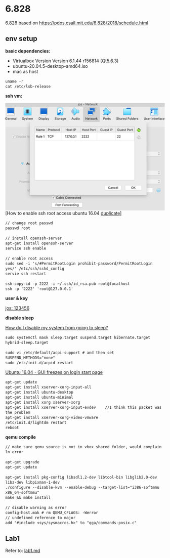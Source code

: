 

# 6.828

6.828 based on https://pdos.csail.mit.edu/6.828/2018/schedule.html



## env setup

**basic dependencies:**

- Virtualbox Version Version 6.1.44 r156814 (Qt5.6.3)
- ubuntu-20.04.5-desktop-amd64.iso
- mac as host

```
uname -r
cat /etc/lsb-release
```



**ssh vm:**

<img src="./raw/ssh_port.jpeg?raw=true" alt="ssh_port" style="zoom:50%;float: left" />

[How to enable ssh root access ubuntu 16.04 [duplicate\]](https://askubuntu.com/questions/951581/how-to-enable-ssh-root-access-ubuntu-16-04)

```
// change root passwd
passwd root

// install openssh-server
apt-get install openssh-server
service ssh enable

// enable root access
sudo sed -i 's/#PermitRootLogin prohibit-password/PermitRootLogin yes/' /etc/ssh/sshd_config
servie ssh restart

ssh-copy-id -p 2222 -i ~/.ssh/id_rsa.pub root@localhost
ssh -p '2222' 'root@127.0.0.1'
```



**user & key**

<u>jos: 123456</u>



**disable sleep**

[How do I disable my system from going to sleep?](https://askubuntu.com/questions/47311/how-do-i-disable-my-system-from-going-to-sleep)

```
sudo systemctl mask sleep.target suspend.target hibernate.target hybrid-sleep.target

sudo vi /etc/default/acpi-support # and then set SUSPEND_METHODS="none"
sudo /etc/init.d/acpid restart
```

[Ubuntu 16.04 - GUI freezes on login start page](https://unix.stackexchange.com/questions/368748/ubuntu-16-04-gui-freezes-on-login-start-page)

```
apt-get update 
apt-get install xserver-xorg-input-all
apt-get install ubuntu-desktop
apt-get install ubuntu-minimal
apt-get install xorg xserver-xorg
apt-get install xserver-xorg-input-evdev    //I think this packet was the problem
apt-get install xserver-xorg-video-vmware
/etc/init.d/lightdm restart
reboot
```



**qemu compile**

```
// make sure qemu source is not in vbox shared folder, would complain ln error

apt-get upgrade
apt-get update

apt-get install pkg-config libsdl1.2-dev libtool-bin libglib2.0-dev libz-dev libpixman-1-dev
./configure --disable-kvm --enable-debug --target-list="i386-softmmu x86_64-softmmu"
make && make install

// disable warning as error
config-host.mak # rm QEMU_CFLAGS: -Werror
// undefined reference to major
add "#include <sys/sysmacros.h>" to "qga/commands-posix.c"
```



## Lab1

Refer to: [lab1.md](lab1.md)

